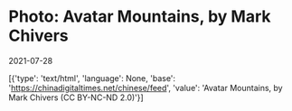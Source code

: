 # Photo: Avatar Mountains, by Mark Chivers

2021-07-28

[{'type': 'text/html', 'language': None, 'base': 'https://chinadigitaltimes.net/chinese/feed', 'value': 'Avatar Mountains, by Mark Chivers (CC BY-NC-ND 2.0)'}]